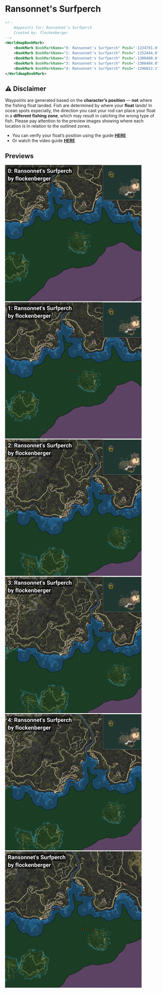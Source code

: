 # Ransonnet's Surfperch
```xml
<!--
    Waypoints for: Ransonnet's Surfperch
    Created by: flockenberger
-->
<WorldmapBookMark>
    <BookMark BookMarkName="0: Ransonnet's Surfperch" PosX="-1234791.0" PosY="-7876.0" PosZ="1089049.0" />
    <BookMark BookMarkName="1: Ransonnet's Surfperch" PosX="-1252444.0" PosY="-7742.0" PosZ="1091028.0" />
    <BookMark BookMarkName="2: Ransonnet's Surfperch" PosX="-1306480.6" PosY="-8137.5786" PosZ="1126298.1" />
    <BookMark BookMarkName="3: Ransonnet's Surfperch" PosX="-1306484.0" PosY="-8133.0" PosZ="1126316.0" />
    <BookMark BookMarkName="4: Ransonnet's Surfperch" PosX="-1296822.1" PosY="-7887.9316" PosZ="1126820.8" />
</WorldmapBookMark>
```

## ⚠️ Disclaimer
Waypoints are generated based on the __**character’s position**__ — __not__ where the fishing float landed.
Fish are determined by where your **float** lands!
In ocean spots especially, the direction you cast your rod can place your float in a **different fishing zone**, which may result in catching the wrong type of fish.
Please pay attention to the preview images showing where each location is in relation to the outlined zones.

- You can verify your float’s position using the guide [**HERE**](https://flockenberger.github.io/bdo-fish-position/)
- Or watch the video guide [**HERE**](https://youtu.be/t-VXcRoNojk)

## Previews
<img src="./Ransonnet's Surfperch_0_Preview.webp" width="450"/> <img src="./Ransonnet's Surfperch_1_Preview.webp" width="450"/> <img src="./Ransonnet's Surfperch_2_Preview.webp" width="450"/> <img src="./Ransonnet's Surfperch_3_Preview.webp" width="450"/> <img src="./Ransonnet's Surfperch_4_Preview.webp" width="450"/> <img src="./Ransonnet's Surfperch_Preview.webp" width="450"/> 